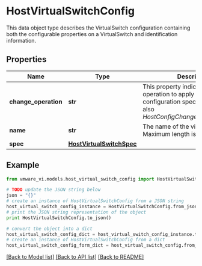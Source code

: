 # HostVirtualSwitchConfig

This data object type describes the VirtualSwitch configuration containing both the configurable properties on a VirtualSwitch and identification information. 

## Properties
Name | Type | Description | Notes
------------ | ------------- | ------------- | -------------
**change_operation** | **str** | This property indicates the change operation to apply on this configuration specification.  See also *HostConfigChangeOperation_enum*.  | [optional] 
**name** | **str** | The name of the virtual switch.  Maximum length is 32 characters.  | 
**spec** | [**HostVirtualSwitchSpec**](HostVirtualSwitchSpec.md) |  | [optional] 

## Example

```python
from vmware_vi.models.host_virtual_switch_config import HostVirtualSwitchConfig

# TODO update the JSON string below
json = "{}"
# create an instance of HostVirtualSwitchConfig from a JSON string
host_virtual_switch_config_instance = HostVirtualSwitchConfig.from_json(json)
# print the JSON string representation of the object
print HostVirtualSwitchConfig.to_json()

# convert the object into a dict
host_virtual_switch_config_dict = host_virtual_switch_config_instance.to_dict()
# create an instance of HostVirtualSwitchConfig from a dict
host_virtual_switch_config_form_dict = host_virtual_switch_config.from_dict(host_virtual_switch_config_dict)
```
[[Back to Model list]](../README.md#documentation-for-models) [[Back to API list]](../README.md#documentation-for-api-endpoints) [[Back to README]](../README.md)


